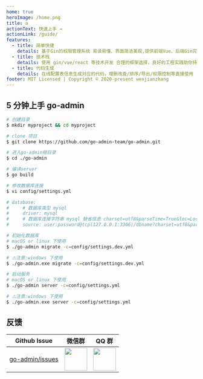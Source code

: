 ```yaml
---
home: true
heroImage: /home.png
title: a
actionText: 快速上手 →
actionLink: /guide/
features:
  - title: 简单快捷
    details: 基于Gin的权限管理系统 易读易懂、界面简洁美观,提供前端Vue、后端Gin完全分离的权限管理系统,5分钟既可以实现一个应用
  - title: 技术栈
    details: 使用 gin/vue/react 等技术开发 合理的框架选择，良好的工程实践助你持续产出高质量代码 基于Casbin的 RBAC 访问控制模型
  - title: 代码生成
    details: 在线配置表信息生成对应的代码，增删改查/排序/导出/权限控制等直接使用
footer: MIT Licensed | Copyright © 2020-present wenjianzhang
---
```


## 5 分钟上手 go-admin

```bash
# 创建目录
$ mkdir myproject && cd myproject

# clone 项目
$ git clone https://github.com/go-admin-team/go-admin.git

# 进入go-admin根目录
$ cd ./go-admin

# 编译server
$ go build

# 修改数据库连接
$ vi config/settings.yml

# database:
#     # 数据库类型 mysql
#     driver: mysql
#     # 数据库连接字符串 mysql 缺省信息 charset=utf8&parseTime=True&loc=Local&timeout=1000ms
#     source: user:password@tcp(127.0.0.1:3306)/dbname?charset=utf8&parseTime=True&loc=Local&timeout=1000ms

# 初始化数据库
# macOS or linux 下使用
$ ./go-admin migrate -c=config/settings.dev.yml

# ⚠️注意:windows 下使用
$ ./go-admin.exe migrate -c=config/settings.dev.yml

# 启动服务
# macOS or linux 下使用
$ ./go-admin server -c=config/settings.yml

# ⚠️注意:windows 下使用
$ ./go-admin.exe server -c=config/settings.yml
```

## 反馈

| Github Issue                                                        | 微信群                                                                           | QQ 群                                                                             |
| ------------------------------------------------------------------- | -------------------------------------------------------------------------------- | --------------------------------------------------------------------------------- |
| [go-admin/issues](https://github.com/go-admin-team/go-admin/issues) | <img src="https://gitee.com/mydearzwj/image/raw/master/img/wx.png" width="60" /> | <img src="https://gitee.com/mydearzwj/image/raw/master/img/qq2.png" width="60" /> |
